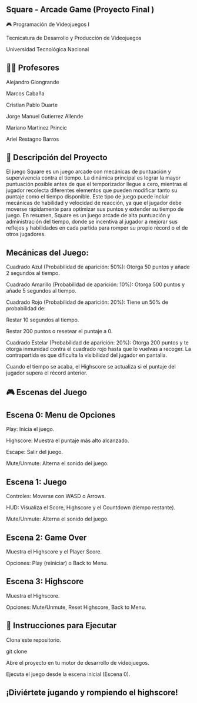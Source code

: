 ## Square - Arcade Game (Proyecto Final )
🎮 Programación de Videojuegos I

Tecnicatura de Desarrollo y Producción de Videojuegos

Universidad Tecnológica Nacional

## 👨‍🏫 Profesores

Alejandro Giongrande

Marcos Cabaña

Cristian Pablo Duarte

Jorge Manuel Gutierrez Allende

Mariano Martinez Princic

Ariel Restagno Barros


## 📝 Descripción del Proyecto

El juego Square es un juego arcade con mecánicas de puntuación y supervivencia contra el tiempo. La dinámica principal es lograr la mayor puntuación posible antes de que el temporizador llegue a cero, mientras el jugador recolecta diferentes elementos que pueden modificar tanto su puntaje como el tiempo disponible. Este tipo de juego puede incluir mecánicas de habilidad y velocidad de reacción, ya que el jugador debe moverse rápidamente para optimizar sus puntos y extender su tiempo de juego. En resumen, Square es un juego arcade de alta puntuación y administración del tiempo, donde se incentiva al jugador a mejorar sus reflejos y habilidades en cada partida para romper su propio récord o el de otros jugadores.

## Mecánicas del Juego:

Cuadrado Azul (Probabilidad de aparición: 50%): Otorga 50 puntos y añade 2 segundos al tiempo.

Cuadrado Amarillo (Probabilidad de aparición: 10%): Otorga 500 puntos y añade 5 segundos al tiempo.

Cuadrado Rojo (Probabilidad de aparición: 20%): Tiene un 50% de probabilidad de:

Restar 10 segundos al tiempo.

Restar 200 puntos o resetear el puntaje a 0.

Cuadrado Estelar (Probabilidad de aparición: 20%): Otorga 200 puntos y te otorga inmunidad contra el cuadrado rojo hasta que lo vuelvas a recoger. La contrapartida es que dificulta la visibilidad del jugador en pantalla.

Cuando el tiempo se acaba, el Highscore se actualiza si el puntaje del jugador supera el récord anterior.

## 🎮 Escenas del Juego

## Escena 0: Menu de Opciones

Play: Inicia el juego.

Highscore: Muestra el puntaje más alto alcanzado.

Escape: Salir del juego.

Mute/Unmute: Alterna el sonido del juego.

## Escena 1: Juego

Controles: Moverse con WASD o Arrows.

HUD: Visualiza el Score, Highscore y el Countdown (tiempo restante).

Mute/Unmute: Alterna el sonido del juego.

## Escena 2: Game Over

Muestra el Highscore y el Player Score.

Opciones: Play (reiniciar) o Back to Menu.

## Escena 3: Highscore

Muestra el Highscore.

Opciones: Mute/Unmute, Reset Highscore, Back to Menu.

## 🚀 Instrucciones para Ejecutar

Clona este repositorio.

git clone <url-del-repositorio>

Abre el proyecto en tu motor de desarrollo de videojuegos.

Ejecuta el juego desde la escena inicial (Escena 0).


## ¡Diviértete jugando y rompiendo el highscore!

